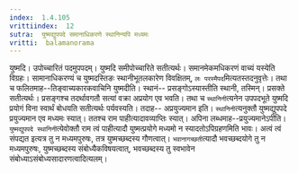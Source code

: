 ```yaml
---
index:  1.4.105
vrittiindex:  12
sutra:  युष्मद्युपपदे समानाधिकरणे स्थानिन्यपि मध्यमः
vritti:  balamanorama 
---
```


युष्मदि। उपोच्चारितं पदमुपपदम्। युष्मदि समीपोच्चारिते सतीत्यर्थः। समानमेकमधिकरणं वाच्यं यस्येति विग्रहः। सामानाधिकरण्यं च युष्मदस्तिङः स्थानीभूतलकारेण विवक्षितम्, `लः परस्मैपद`मित्यतस्तदनुवृत्तेः। तथा च फलितमाह--तिङ्वाच्यकारकवाचिनि युष्मदीति। स्थानं-- प्रसङ्गोऽस्यास्तीति स्थानी, तस्मिन्। प्रसक्ते सतीत्यर्थः। प्रसङ्गश्च तदर्थावगतौ सत्यां वक्रा अप्रयोग एव भवति। तथा च `स्थानिनी`त्यनेन उपपदभूते युष्मदि प्रयोगं विना स्वार्थं बोधयति सतीत्यर्थः पर्यवस्यति। तदाह-- अप्रयुज्यमान इति। `स्थानिनी`त्यनुक्तौ युष्मद्युपपदे प्रयुज्यमान एव मध्यमः स्यात्। ततश्च राम पाहीत्यादावव्याप्तिः स्यात्। अपिना लब्धमाह--प्रयुज्यमानेऽपीति। `युष्मद्युपपदे स्थानिनी`त्येवोक्तौ राम त्वं पाहीत्यादौ युष्मत्प्रयोगे मध्यमो न स्यादतोऽपिग्रहणमिति भावः। अत्वं त्वं संपद्यत इत्यत्र तु न मध्यमपुरुषः, तत्र युष्मच्छब्दस्य गौणत्वात्। `भवानागच्छती`त्यादौ भवच्छब्दयोगे तु न मध्यमपुरुषः, युष्मच्छब्दस्य संबोध्यैकविषयत्वात्, भवच्छब्दस्य तु स्वभावेन संबोध्याऽसंबोध्यसादारणत्वादित्यलम्। 

